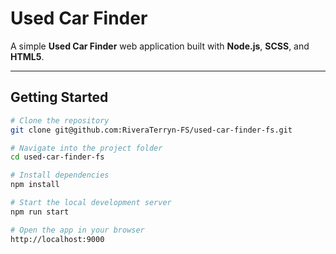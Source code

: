 # Used Car Finder

A simple **Used Car Finder** web application built with **Node.js**, **SCSS**, and **HTML5**.  

---

## Getting Started


```bash
# Clone the repository
git clone git@github.com:RiveraTerryn-FS/used-car-finder-fs.git

# Navigate into the project folder
cd used-car-finder-fs

# Install dependencies
npm install

# Start the local development server
npm run start

# Open the app in your browser
http://localhost:9000
